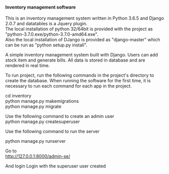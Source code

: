 <h4> Inventory management software </h4>

This is an inventory management system written in Python 3.6.5 and Django 2.0.7 and datatables is a Jquery plugin. </br>
The local installation of python 32/64bit is provided with the project as "python-3.7.0.exe/python-3.7.0-amd64.exe".  </br>
Also the local installation of DJango is provided as "django-master" which can be run as "python setup.py install". </br>






A simple inventory management system built with Django. Users can add stock item and generate bills. All data is stored in database and are rendered in real time. </br>

To run project, run the following commands in the project's directory to create the database. When running the software for the first time, it is necessary to run each command for each app in the project.  </br>


cd inventory </br>
python manage.py makemigrations </br>
python manage.py migrate </br>

Use the following command to create an admin user </br>
python manage.py createsuperuser </br>

Use the following command to run the server </br>

python manage.py runserver </br>

Go to </br>
http://127.0.0.1:8000/admin-se/   

And login 
Login with the superuser user created
